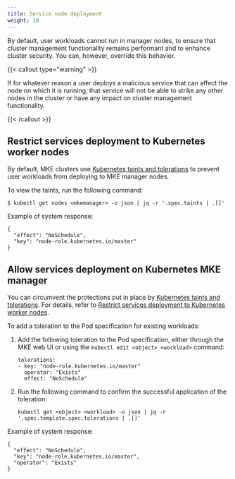 ```yaml
---
title: Service node deployment
weight: 10
---
```


By default, user workloads cannot run in manager nodes, to ensure that cluster
management functionality remains performant and to enhance cluster security.
You can, however, override this behavior.

{{< callout type="warning" >}}

If for whatever reason a user deploys a malicious service that can affect
the node on which it is running, that service will not be able to strike any
other nodes in the cluster or have any impact on cluster management
functionality.

{{< /callout >}}

Restrict services deployment to Kubernetes worker nodes
-------------------------------------------------------

By default, MKE clusters use [Kubernetes taints and tolerations](https://kubernetes.io/docs/concepts/scheduling-eviction/taint-and-toleration/)
to prevent user workloads from deploying to MKE manager nodes.

To view the taints, run the following command:

```
$ kubectl get nodes <mkemanager> -o json | jq -r '.spec.taints | .[]'
```

Example of system response:

```
{
  "effect": "NoSchedule",
  "key": "node-role.kubernetes.io/master"
}
```

Allow services deployment on Kubernetes MKE manager
---------------------------------------------------

You can circumvent the protections put in place by [Kubernetes taints and
tolerations](https://kubernetes.io/docs/concepts/scheduling-eviction/taint-and-toleration/).
For details, refer to [Restrict services deployment to Kubernetes worker nodes](../restrict-service-deploy-to-kube-workers).

To add a toleration to the Pod specification for existing workloads:

1. Add the following toleration to the Pod specification, either through the
   MKE web UI or using the `kubectl edit <object> <workload>` command:

   ```
   tolerations:
   - key: "node-role.kubernetes.io/master"
     operator: "Exists"
     effect: "NoSchedule"
   ```

2. Run the following command to confirm the successful application of the
   toleration:

   ```
   kubectl get <object> <workload> -o json | jq -r '.spec.template.spec.tolerations | .[]'
   ```

Example of system response:

```
{
  "effect": "NoSchedule",
  "key": "node-role.kubernetes.io/master",
  "operator": "Exists"
}
```
